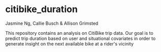 # citibike_duration

Jasmine Ng, Callie Busch & Allison Grimsted

This repository contains an analysis on CitiBike trip data. Our goal is to predict trip duration based on user and situational covariates in order to generate insight on the next available bike at a rider's vicinity

```julia

```
